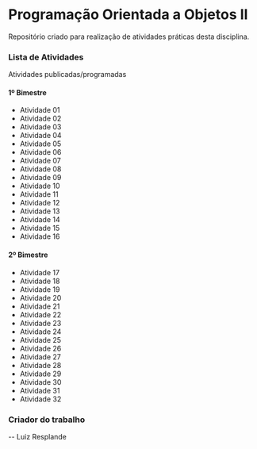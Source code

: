 Programação Orientada a Objetos II
=================

Repositório criado para realização de atividades práticas desta disciplina.

### Lista de Atividades

Atividades publicadas/programadas

#### 1º Bimestre
* Atividade 01
* Atividade 02
* Atividade 03
* Atividade 04
* Atividade 05
* Atividade 06
* Atividade 07
* Atividade 08
* Atividade 09
* Atividade 10
* Atividade 11
* Atividade 12
* Atividade 13
* Atividade 14
* Atividade 15
* Atividade 16

#### 2º Bimestre
* Atividade 17
* Atividade 18
* Atividade 19
* Atividade 20
* Atividade 21
* Atividade 22
* Atividade 23
* Atividade 24
* Atividade 25
* Atividade 26
* Atividade 27
* Atividade 28
* Atividade 29
* Atividade 30
* Atividade 31
* Atividade 32

### Criador do trabalho
-- Luiz Resplande
